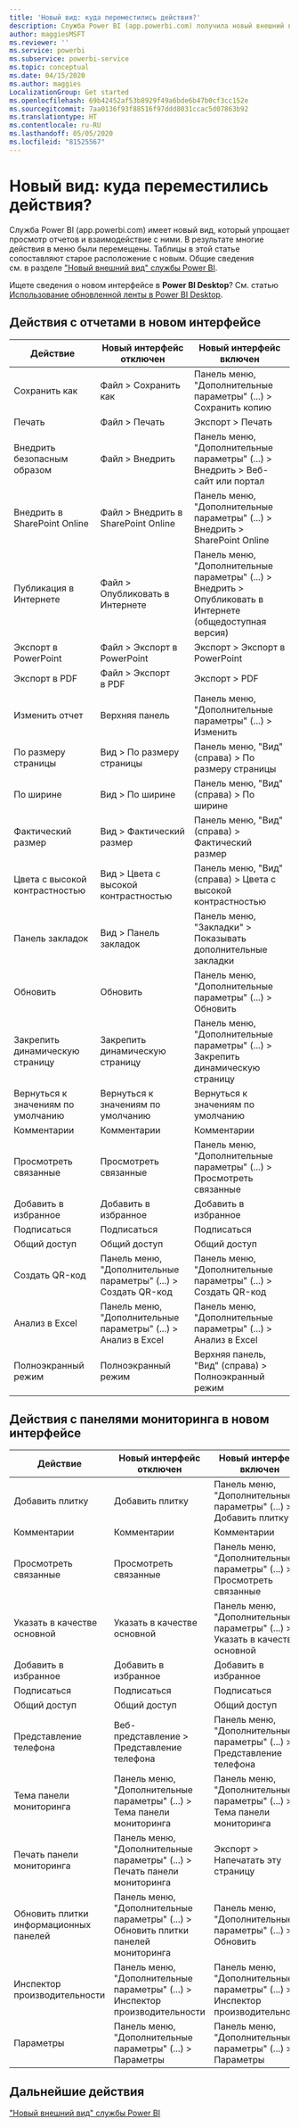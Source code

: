```yaml
---
title: 'Новый вид: куда переместились действия?'
description: Служба Power BI (app.powerbi.com) получила новый внешний вид; многие действия перемещены. В этой статье приведены таблицы, которые сопоставляют старые расположения с новыми.
author: maggiesMSFT
ms.reviewer: ''
ms.service: powerbi
ms.subservice: powerbi-service
ms.topic: conceptual
ms.date: 04/15/2020
ms.author: maggies
LocalizationGroup: Get started
ms.openlocfilehash: 69b42452af53b8929f49a6bde6b47b0cf3cc152e
ms.sourcegitcommit: 7aa0136f93f88516f97ddd8031ccac5d07863b92
ms.translationtype: HT
ms.contentlocale: ru-RU
ms.lasthandoff: 05/05/2020
ms.locfileid: "81525567"
---
```

# <a name="the-new-look-where-did-the-actions-go"></a>Новый вид: куда переместились действия?

Служба Power BI (app.powerbi.com) имеет новый вид, который упрощает просмотр отчетов и взаимодействие с ними. В результате многие действия в меню были перемещены. Таблицы в этой статье сопоставляют старое расположение с новым. Общие сведения см. в разделе ["Новый внешний вид" службы Power BI](service-new-look.md).

Ищете сведения о новом интерфейсе в **Power BI Desktop**? См. статью [Использование обновленной ленты в Power BI Desktop](desktop-ribbon.md).

## <a name="report-actions-in-the-new-look"></a>Действия с отчетами в новом интерфейсе

|Действие  |Новый интерфейс отключен  |Новый интерфейс включен  |
|---------|---------|---------|
| Сохранить как | Файл > Сохранить как  | Панель меню, "Дополнительные параметры" (...) > Сохранить копию |
| Печать | Файл > Печать | Экспорт > Печать |
| Внедрить безопасным образом | Файл > Внедрить | Панель меню, "Дополнительные параметры" (...) > Внедрить > Веб-сайт или портал |
| Внедрить в SharePoint Online | Файл > Внедрить в SharePoint Online | Панель меню, "Дополнительные параметры" (...) > Внедрить > SharePoint Online |
| Публикация в Интернете | Файл > Опубликовать в Интернете | Панель меню, "Дополнительные параметры" (...) > Внедрить > Опубликовать в Интернете (общедоступная версия) |
| Экспорт в PowerPoint | Файл > Экспорт в PowerPoint | Экспорт > Экспорт в PowerPoint |
| Экспорт в PDF | Файл > Экспорт в PDF | Экспорт > PDF |
|Изменить отчет  | Верхняя панель   | Панель меню, "Дополнительные параметры" (...) > Изменить |
| По размеру страницы | Вид > По размеру страницы | Панель меню, "Вид" (справа) > По размеру страницы |
| По ширине | Вид > По ширине | Панель меню, "Вид" (справа) > По ширине |
| Фактический размер | Вид > Фактический размер | Панель меню, "Вид" (справа) > Фактический размер |
| Цвета с высокой контрастностью | Вид > Цвета с высокой контрастностью | Панель меню, "Вид" (справа) > Цвета с высокой контрастностью |
| Панель закладок | Вид > Панель закладок |  Панель меню, "Закладки" > Показывать дополнительные закладки |
| Обновить | Обновить | Панель меню, "Дополнительные параметры" (...) > Обновить |
| Закрепить динамическую страницу | Закрепить динамическую страницу | Панель меню, "Дополнительные параметры" (...) > Закрепить динамическую страницу |
| Вернуться к значениям по умолчанию | Вернуться к значениям по умолчанию | Вернуться к значениям по умолчанию |
| Комментарии | Комментарии | Комментарии |
| Просмотреть связанные | Просмотреть связанные | Панель меню, "Дополнительные параметры" (...) > Просмотреть связанные |
| Добавить в избранное | Добавить в избранное | Добавить в избранное |
| Подписаться | Подписаться |Подписаться |
| Общий доступ | Общий доступ | Общий доступ |
| Создать QR-код | Панель меню, "Дополнительные параметры" (...) > Создать QR-код | Панель меню, "Дополнительные параметры" (...) > Создать QR-код |
| Анализ в Excel | Панель меню, "Дополнительные параметры" (...) > Анализ в Excel | Панель меню, "Дополнительные параметры" (...) > Анализ в Excel |
| Полноэкранный режим | Полноэкранный режим | Верхняя панель, "Вид" (справа) > Полноэкранный режим |

## <a name="dashboard-actions-in-the-new-look"></a>Действия с панелями мониторинга в новом интерфейсе

|Действие  |Новый интерфейс отключен  |Новый интерфейс включен  |
|---------|---------|---------|
| Добавить плитку | Добавить плитку | Панель меню, "Дополнительные параметры" (...) > Добавить плитку |
| Комментарии | Комментарии | Комментарии |
| Просмотреть связанные | Просмотреть связанные | Панель меню, "Дополнительные параметры" (...) > Просмотреть связанные |
| Указать в качестве основной | Указать в качестве основной| Панель меню, "Дополнительные параметры" (...) > Указать в качестве основной|
| Добавить в избранное | Добавить в избранное | Добавить в избранное |
| Подписаться | Подписаться |Подписаться |
| Общий доступ | Общий доступ | Общий доступ |
| Представление телефона | Веб-представление > Представление телефона | Панель меню, "Дополнительные параметры" (...) > Представление телефона |
| Тема панели мониторинга | Панель меню, "Дополнительные параметры" (...) > Тема панели мониторинга | Панель меню, "Дополнительные параметры" (...) > Тема панели мониторинга |
| Печать панели мониторинга | Панель меню, "Дополнительные параметры" (...) > Печать панели мониторинга | Экспорт > Напечатать эту страницу |
| Обновить плитки информационных панелей | Панель меню, "Дополнительные параметры" (...) > Обновить плитки панелей мониторинга | Панель меню, "Дополнительные параметры" (...) > Обновить |
| Инспектор производительности | Панель меню, "Дополнительные параметры" (...) > Инспектор производительности | Панель меню, "Дополнительные параметры" (...) > Инспектор производительности |
| Параметры | Панель меню, "Дополнительные параметры" (...) > Параметры | Панель меню, "Дополнительные параметры" (...) > Параметры |

## <a name="next-steps"></a>Дальнейшие действия

["Новый внешний вид" службы Power BI](service-new-look.md)
